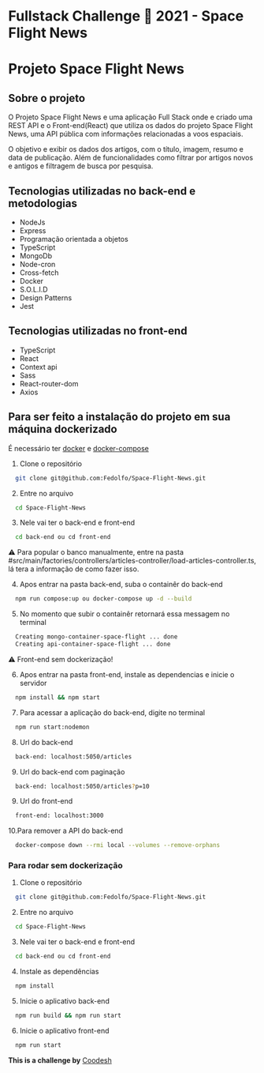 # Fullstack Challenge 🏅 2021 - Space Flight News

# Projeto Space Flight News

## Sobre o projeto

O Projeto Space Flight News e uma aplicação Full Stack onde e criado uma REST API e o Front-end(React) que utiliza os dados do projeto Space Flight News, uma API pública com informações relacionadas a voos espaciais.

O objetivo e exibir os dados dos artigos, com o título, imagem, resumo e data de publicação. Além de funcionalidades como filtrar por artigos novos e antigos e filtragem de busca por pesquisa.

## Tecnologias utilizadas no back-end e metodologias

* NodeJs
* Express
* Programação orientada a objetos
* TypeScript
* MongoDb
* Node-cron
* Cross-fetch
* Docker
* S.O.L.I.D
* Design Patterns
* Jest

## Tecnologias utilizadas no front-end

* TypeScript
* React
* Context api
* Sass
* React-router-dom
* Axios

## Para ser feito a instalação do projeto em sua máquina dockerizado

É necessário ter [docker](https://docs.docker.com/get-docker/) e [docker-compose](https://docs.docker.com/compose/install/)

1. Clone o repositório
```bash
  git clone git@github.com:Fedolfo/Space-Flight-News.git
```
2. Entre no arquivo
```bash
  cd Space-Flight-News
```
3. Nele vai ter o back-end e front-end
```bash
  cd back-end ou cd front-end
```

⚠️ Para popular o banco manualmente, entre na pasta #src/main/factories/controllers/articles-controller/load-articles-controller.ts, lá tera a informação de como fazer isso.

4. Apos entrar na pasta back-end, suba o containêr do back-end
```bash
  npm run compose:up ou docker-compose up -d --build
```
5. No momento que subir o containêr retornará essa messagem no terminal
```bash
  Creating mongo-container-space-flight ... done
  Creating api-container-space-flight ... done
```

⚠️ Front-end sem dockerização!

6. Apos entrar na pasta front-end, instale as dependencias e inicie o servidor
```bash
  npm install && npm start
```
7. Para acessar a aplicação do back-end, digite no terminal
```bash
  npm run start:nodemon
```
8. Url do back-end
```bash
  back-end: localhost:5050/articles
```
9. Url do back-end com paginação
```bash
  back-end: localhost:5050/articles?p=10
```
9. Url do front-end
```bash
  front-end: localhost:3000
```
10.Para remover a API do back-end
```bash
  docker-compose down --rmi local --volumes --remove-orphans
```

### Para rodar sem dockerização

1. Clone o repositório
```bash
  git clone git@github.com:Fedolfo/Space-Flight-News.git
```
2. Entre no arquivo
```bash
  cd Space-Flight-News
```
3. Nele vai ter o back-end e front-end
```bash
  cd back-end ou cd front-end
```
4. Instale as dependências
```bash
  npm install
```
5. Inicie o aplicativo back-end
```bash
  npm run build && npm run start
```
6. Inicie o aplicativo front-end
```bash
  npm run start
```

**This is a challenge by** [Coodesh](https://coodesh.com/)

